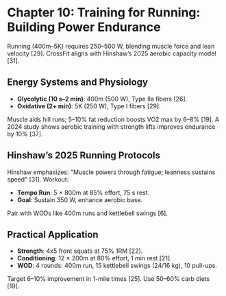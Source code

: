 # Chapter 10: Training for Running: Building Power Endurance

Running (400m–5K) requires 250–500 W, blending muscle force and lean velocity [29]. CrossFit aligns with Hinshaw’s 2025 aerobic capacity model [31].

## Energy Systems and Physiology
- **Glycolytic (10 s–2 min)**: 400m (500 W), Type IIa fibers [26].
- **Oxidative (2+ min)**: 5K (250 W), Type I fibers [29].

Muscle aids hill runs; 5–10% fat reduction boosts VO2 max by 6–8% [19]. A 2024 study shows aerobic training with strength lifts improves endurance by 10% [37].

## Hinshaw’s 2025 Running Protocols
Hinshaw emphasizes: "Muscle powers through fatigue; leanness sustains speed" [31]. Workout:
- **Tempo Run**: 5 × 800m at 85% effort, 75 s rest.
- **Goal**: Sustain 350 W, enhance aerobic base.

Pair with WODs like 400m runs and kettlebell swings [6].

## Practical Application
- **Strength**: 4x5 front squats at 75% 1RM [22].
- **Conditioning**: 12 × 200m at 80% effort, 1 min rest [21].
- **WOD**: 4 rounds: 400m run, 15 kettlebell swings (24/16 kg), 10 pull-ups.

Target 6–10% improvement in 1-mile times [25]. Use 50–60% carb diets [19].